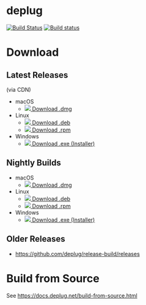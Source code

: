 # deplug

[![Build Status](https://travis-ci.org/deplug/deplug.svg)](https://travis-ci.org/deplug/deplug)
[![Build status](https://ci.appveyor.com/api/projects/status/37ek4o97h0kqr0p9?svg=true)](https://ci.appveyor.com/project/h2so5/deplug)

# Download

## Latest Releases

(via CDN)

- macOS
  - [![](https://cdn.deplug.net/deplug/release/latest/deplug-darwin-amd64.dmg.ver.svg) Download .dmg](https://cdn.deplug.net/deplug/release/latest/deplug-darwin-amd64.dmg)
- Linux
  - [![](https://cdn.deplug.net/deplug/release/latest/deplug-linux-amd64.deb.ver.svg) Download .deb](https://cdn.deplug.net/deplug/release/latest/deplug-linux-amd64.deb)
  - [![](https://cdn.deplug.net/deplug/release/latest/deplug-linux-amd64.rpm.ver.svg) Download .rpm](https://cdn.deplug.net/deplug/release/latest/deplug-linux-amd64.rpm)
- Windows
  - [![](https://cdn.deplug.net/deplug/release/latest/deplug-win-amd64.exe.ver.svg) Download .exe (Installer)](https://cdn.deplug.net/deplug/release/latest/deplug-win-amd64.exe)

## Nightly Builds

- macOS
  - [![](https://cdn.deplug.net/deplug/nightly/deplug-darwin-amd64.dmg.ver.svg) Download .dmg](https://cdn.deplug.net/deplug/nightly/deplug-darwin-amd64.dmg)
- Linux
  - [![](https://cdn.deplug.net/deplug/nightly/deplug-linux-amd64.deb.ver.svg) Download .deb](https://cdn.deplug.net/deplug/nightly/deplug-linux-amd64.deb)
  - [![](https://cdn.deplug.net/deplug/nightly/deplug-linux-amd64.rpm.ver.svg) Download .rpm](https://cdn.deplug.net/deplug/nightly/deplug-linux-amd64.rpm)
- Windows
  - [![](https://cdn.deplug.net/deplug/nightly/deplug-win-amd64.exe.ver.svg) Download .exe (Installer)](https://cdn.deplug.net/deplug/nightly/deplug-win-amd64.exe) 

## Older Releases

- https://github.com/deplug/release-build/releases

# Build from Source

See https://docs.deplug.net/build-from-source.html
